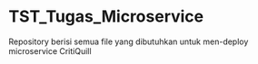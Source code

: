 # TST_Tugas_Microservice
Repository berisi semua file yang dibutuhkan untuk men-deploy microservice CritiQuill
